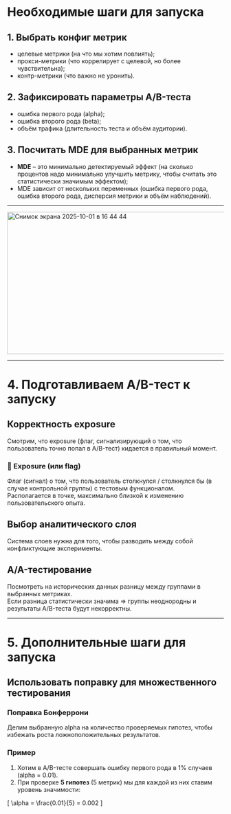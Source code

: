 # Необходимые шаги для запуска

## 1. Выбрать конфиг метрик
- целевые метрики (на что мы хотим повлиять);  
- прокси-метрики (что коррелирует с целевой, но более чувствительна);  
- контр-метрики (что важно не уронить).  

## 2. Зафиксировать параметры A/B-теста
- ошибка первого рода (alpha);  
- ошибка второго рода (beta);  
- объём трафика (длительность теста и объём аудитории).  

## 3. Посчитать MDE для выбранных метрик
- **MDE** – это минимально детектируемый эффект (на сколько процентов надо минимально улучшить метрику, чтобы считать это статистически значимым эффектом);  
- MDE зависит от нескольких переменных (ошибка первого рода, ошибка второго рода, дисперсия метрики и объём наблюдений).  
---

<img width="646" height="331" alt="Снимок экрана 2025-10-01 в 16 44 44" src="https://github.com/user-attachments/assets/d5ada266-069d-4995-bc59-4657d21e793a" />



---

# 4. Подготавливаем A/B-тест к запуску

## Корректность exposure
Смотрим, что exposure (флаг, сигнализирующий о том, что пользователь точно попал в A/B-тест) кидается в правильный момент.

### 📍 Exposure (или flag)
Флаг (сигнал) о том, что пользователь столкнулся / столкнулся бы (в случае контрольной группы) с тестовым функционалом.  
Располагается в точке, максимально близкой к изменению пользовательского опыта.

## Выбор аналитического слоя
Система слоев нужна для того, чтобы разводить между собой конфликтующие эксперименты.

## A/A-тестирование
Посмотреть на исторических данных разницу между группами в выбранных метриках.  
Если разница статистически значима ⇒ группы неоднородны и результаты A/B-теста будут некорректны.

---
# 5. Дополнительные шаги для запуска

## Использовать поправку для множественного тестирования

### Поправка Бонферрони
Делим выбранную alpha на количество проверяемых гипотез, чтобы избежать роста ложноположительных результатов.


### Пример
1. Хотим в A/B-тесте совершать ошибку первого рода в 1% случаев (alpha = 0.01).  
2. При проверке **5 гипотез** (5 метрик) мы для каждой из них ставим уровень значимости:  

\[
\alpha = \frac{0.01}{5} = 0.002
\]
